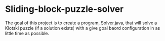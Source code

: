 # Sliding-block-puzzle-solver
The goal of this project is to create a program, Solver.java, that will solve a Klotski puzzle (if a solution exists) with a give goal baord configuration in as little time as possible.

